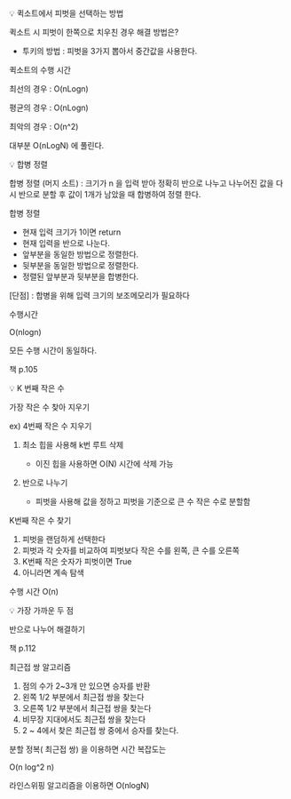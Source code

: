 <aside>
💡 퀵소트에서 피벗을 선택하는 방법

</aside>

퀵소트 시 피벗이 한쪽으로 치우친 경우 해결 방법은?

- 투키의 방법 : 피벗을 3가지 뽑아서 중간값을 사용한다.

퀵소트의 수행 시간

최선의 경우 : O(nLogn)

평균의 경우 : O(nLogn)

최악의 경우 : O(n^2)

대부분 O(nLogN) 에 풀린다.

<aside>
💡 합병 정렬

</aside>

합병 정렬 (머지 소트) : 크기가 n 을 입력 받아 정확히 반으로 나누고 나누어진 값을 다시 반으로 분할 후 값이 1개가 남았을 때 합병하여 정렬 한다.

합병 정렬

- 현재 입력 크기가 1이면 return
- 현재 입력을 반으로 나눈다.
- 앞부분을 동일한 방법으로 정렬한다.
- 뒷부분을 동일한 방법으로 정렬한다.
- 정렬된 앞부분과 뒷부분을 합병한다.

[단점] : 합병을 위해 입력 크기의 보조메모리가 필요하다

수행시간

O(nlogn)

모든 수행 시간이 동일하다.

책 p.105

<aside>
💡 K 번째 작은 수

</aside>

가장 작은 수 찾아 지우기

ex) 4번째 작은 수 지우기

1. 최소 힙을 사용해 k번 루트 삭제
    - 이진 힙을 사용하면 O(N) 시간에 삭제 가능
    
2. 반으로 나누기
    - 피벗을 사용해 값을 정하고 피벗을 기준으로 큰 수 작은 수로 분할함
    

K번째 작은 수 찾기

1. 피벗을 랜덤하게 선택한다
2. 피벗과 각 숫자를 비교하여 피벗보다 작은 수를 왼쪽, 큰 수를 오른쪽
3. K번째 작은 숫자가 피벗이면 True
4. 아니라면 계속 탐색

수행 시간 O(n)

<aside>
💡 가장 가까운 두 점

</aside>

반으로 나누어 해결하기

책 p.112

최근접 쌍 알고리즘

1. 점의 수가 2~3개 만 있으면 승자를 반환
2. 왼쪽 1/2 부분에서 최근접 쌍을 찾는다
3. 오른쪽 1/2 부분에서 최근접 쌍을 찾는다
4. 비무장 지대에서도 최근접 쌍을 찾는다
5. 2 ~ 4에서 찾은 최근접 쌍 중에서 승자를 찾는다.

분할 정복( 최근접 쌍) 을 이용하면 시간 복잡도는

O(n log^2 n)

라인스위핑 알고리즘을 이용하면
O(nlogN)